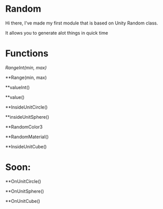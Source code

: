 # Random

Hi there, I've made my first module that is based on Unity Random class.

It allows you to generate alot things in quick time


# Functions

*RangeInt(min, max)*

**Range(min, max)

**valueInt()

**value()

**InsideUnitCircle()

**insideUnitSphere()

**RandomColor3

**RandomMaterial()

**InsideUnitCube()

# Soon:

**OnUnitCircle()

**OnUnitSphere()

**OnUnitCube()

